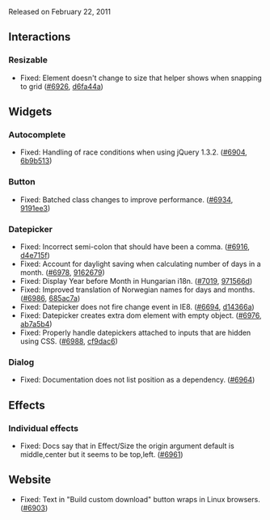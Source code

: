 <script>{
	"title": "jQuery UI 1.8.10 Changelog"
}</script>

Released on February 22, 2011

## Interactions

### Resizable

* Fixed: Element doesn't change to size that helper shows when snapping to grid ([#6926](http://bugs.jqueryui.com/ticket/6926), [d6fa44a](http://github.com/jquery/jquery-ui/commit/d6fa44a0b4c5bf08f31040f9008e8fb54b36db02))

## Widgets

### Autocomplete

* Fixed: Handling of race conditions when using jQuery 1.3.2. ([#6904](http://bugs.jqueryui.com/ticket/6904), [6b9b513](http://github.com/jquery/jquery-ui/commit/6b9b513e77deebe33bf8c81268a587c1f022556f))

### Button

* Fixed: Batched class changes to improve performance. ([#6934](http://bugs.jqueryui.com/ticket/6934), [9191ee3](http://github.com/jquery/jquery-ui/commit/9191ee3cd806c0e93a2cdf37125ff7b70e738e6b))

### Datepicker

* Fixed: Incorrect semi-colon that should have been a comma. ([#6916](http://bugs.jqueryui.com/ticket/6916), [d4e715f](http://github.com/jquery/jquery-ui/commit/d4e715f4bc82f7020bc26808abfd5e1b9a174d7f))
* Fixed: Account for daylight saving when calculating number of days in a month. ([#6978](http://bugs.jqueryui.com/ticket/6978), [9162679](http://github.com/jquery/jquery-ui/commit/9162679e1589e6883cee0ec462bce5e20ef47ec7))
* Fixed: Display Year before Month in Hungarian i18n. ([#7019](http://bugs.jqueryui.com/ticket/7019), [971566d](http://github.com/jquery/jquery-ui/commit/971566d258af5ed5762e70ba7aa132f25121aed7))
* Fixed: Improved translation of Norwegian names for days and months. ([#6986](http://bugs.jqueryui.com/ticket/6986), [685ac7a](http://github.com/jquery/jquery-ui/commit/685ac7a042536b005ab1cf8a59464d66bcc32cde))
* Fixed: Datepicker does not fire change event in IE8. ([#6694](http://bugs.jqueryui.com/ticket/6694), [d14366a](http://github.com/jquery/jquery-ui/commit/d14366abcea59b4fb6d0fb1ce48a6ad196ddff3a))
* Fixed: Datepicker creates extra dom element with empty object. ([#6976](http://bugs.jqueryui.com/ticket/6976), [ab7a5b4](http://github.com/jquery/jquery-ui/commit/ab7a5b441aab8722429f8333bf8524fea4b00374))
* Fixed: Properly handle datepickers attached to inputs that are hidden using CSS. ([#6988](http://bugs.jqueryui.com/ticket/6988), [cf9dac6](http://github.com/jquery/jquery-ui/commit/cf9dac6c1704150d40191573767e5bfa58dcd9d2))

### Dialog

* Fixed: Documentation does not list position as a dependency. ([#6964](http://bugs.jqueryui.com/ticket/6964))

## Effects

### Individual effects

* Fixed: Docs say that in Effect/Size the origin argument default is middle,center but it seems to be top,left. ([#6961](http://bugs.jqueryui.com/ticket/6961))

## Website

* Fixed: Text in "Build custom download" button wraps in Linux browsers. ([#6903](http://bugs.jqueryui.com/ticket/6903))
